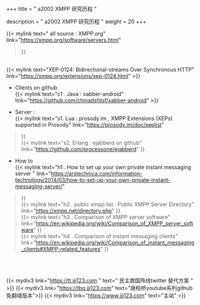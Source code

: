 +++
title = " a2002 XMPP 研究历程 "

description = " a2002 XMPP 研究历程 "
weight = 20
+++


{{< mylink 
text=" all source : XMPP.org"
link="https://xmpp.org/software/servers.html"
>}}

<br>{{< mylink text="XEP-0124: Bidirectional-streams Over Synchronous HTTP" 
link="https://xmpp.org/extensions/xep-0124.html" >}}     

* Clients on github
<br>{{< mylink text="c1 . Java : xabber-android" link="https://github.com/chinadsfdsf/xabber-android" >}}

* Server :
<br>{{< mylink text="s1. Lua : prosody.im , XMPP Extensions (XEPs) supported in Prosody"
link="https://prosody.im/doc/xeplist"
>}}
<br>{{< mylink text="s2. Erlang : ejabberd on github"
link="https://github.com/processone/ejabberd"
>}}

* How to
<br>{{< mylink text="h1 . How to set up your own private instant messaging server " 
link="https://arstechnica.com/information-technology/2014/03/how-to-set-up-your-own-private-instant-messaging-server/" 
>}}
<br>{{< mylink text="h2 . public xmpp list : Public XMPP Server Directory"
link="https://xmpp.net/directory.php"
>}}
<br>{{< mylink text="h3 . Comparison of XMPP server software"
link="https://en.wikipedia.org/wiki/Comparison_of_XMPP_server_software"
>}}
<br>{{< mylink text="h4 . Comparison of instant messaging clients"
link="https://en.wikipedia.org/wiki/Comparison_of_instant_messaging_clients#XMPP-related_features"
>}}





<br><br><br>
{{< mydiv3 link="https://tt.jjj123.com " text=" 民主救国阵线twitter 替代方案 " >}}
{{< mydiv3 link="https://tbq.jjj123.com" text="唐柏桥youtube系列github免翻墙版本">}}
{{< mydiv3 link="https://www.jjj123.com" text="主站" >}}

